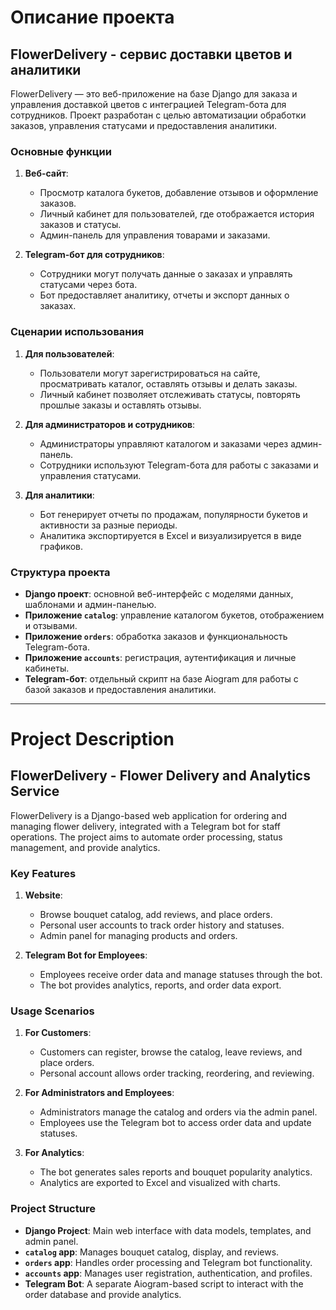 
# Описание проекта

## FlowerDelivery - сервис доставки цветов и аналитики

FlowerDelivery — это веб-приложение на базе Django для заказа и управления доставкой цветов с интеграцией Telegram-бота для сотрудников. Проект разработан с целью автоматизации обработки заказов, управления статусами и предоставления аналитики.

### Основные функции

1. **Веб-сайт**: 
   - Просмотр каталога букетов, добавление отзывов и оформление заказов.
   - Личный кабинет для пользователей, где отображается история заказов и статусы.
   - Админ-панель для управления товарами и заказами.

2. **Telegram-бот для сотрудников**:
   - Сотрудники могут получать данные о заказах и управлять статусами через бота.
   - Бот предоставляет аналитику, отчеты и экспорт данных о заказах.

### Сценарии использования

1. **Для пользователей**:
   - Пользователи могут зарегистрироваться на сайте, просматривать каталог, оставлять отзывы и делать заказы.
   - Личный кабинет позволяет отслеживать статусы, повторять прошлые заказы и оставлять отзывы.

2. **Для администраторов и сотрудников**:
   - Администраторы управляют каталогом и заказами через админ-панель.
   - Сотрудники используют Telegram-бота для работы с заказами и управления статусами.

3. **Для аналитики**:
   - Бот генерирует отчеты по продажам, популярности букетов и активности за разные периоды.
   - Аналитика экспортируется в Excel и визуализируется в виде графиков.

### Структура проекта

- **Django проект**: основной веб-интерфейс с моделями данных, шаблонами и админ-панелью.
- **Приложение `catalog`**: управление каталогом букетов, отображением и отзывами.
- **Приложение `orders`**: обработка заказов и функциональность Telegram-бота.
- **Приложение `accounts`**: регистрация, аутентификация и личные кабинеты.
- **Telegram-бот**: отдельный скрипт на базе Aiogram для работы с базой заказов и предоставления аналитики.

---

# Project Description

## FlowerDelivery - Flower Delivery and Analytics Service

FlowerDelivery is a Django-based web application for ordering and managing flower delivery, integrated with a Telegram bot for staff operations. The project aims to automate order processing, status management, and provide analytics.

### Key Features

1. **Website**:
   - Browse bouquet catalog, add reviews, and place orders.
   - Personal user accounts to track order history and statuses.
   - Admin panel for managing products and orders.

2. **Telegram Bot for Employees**:
   - Employees receive order data and manage statuses through the bot.
   - The bot provides analytics, reports, and order data export.

### Usage Scenarios

1. **For Customers**:
   - Customers can register, browse the catalog, leave reviews, and place orders.
   - Personal account allows order tracking, reordering, and reviewing.

2. **For Administrators and Employees**:
   - Administrators manage the catalog and orders via the admin panel.
   - Employees use the Telegram bot to access order data and update statuses.

3. **For Analytics**:
   - The bot generates sales reports and bouquet popularity analytics.
   - Analytics are exported to Excel and visualized with charts.

### Project Structure

- **Django Project**: Main web interface with data models, templates, and admin panel.
- **`catalog` app**: Manages bouquet catalog, display, and reviews.
- **`orders` app**: Handles order processing and Telegram bot functionality.
- **`accounts` app**: Manages user registration, authentication, and profiles.
- **Telegram Bot**: A separate Aiogram-based script to interact with the order database and provide analytics.
